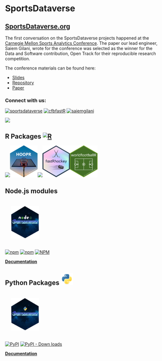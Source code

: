 # SportsDataverse


##  [SportsDataverse.org](https://sportsdataverse.org/ "The home page of the SportsDataverse Organization")

The first conversation on the SportsDataverse projects happened at the [Carnegie Mellon Sports Analytics Conference](https://www.stat.cmu.edu/cmsac/conference/2021/). The paper our lead engineer, Saiem Gilani, wrote for the conference was selected as the winner for the Data and Software contribution, Open Track for their reproducible research competition.

The conference materials can be found here:
  - [Slides](https://saiemgilani.github.io/The_SportsDataverse_Initiative/)
  - [Repository](https://github.com/saiemgilani/The_SportsDataverse_Initiative)
  - [Paper](https://www.stat.cmu.edu/cmsac/conference/2021/assets/pdf/SaiemGilani.pdf)



<h3 align="left">Connect with us:</h3>
<a href="https://twitter.com/sportsdataverse" target="blank"><img src="https://img.shields.io/twitter/follow/sportsdataverse?color=blue&label=%40sportsdataverse&logo=twitter&style=for-the-badge" alt="sportsdataverse" /></a> <a href="https://twitter.com/cfbfastR" target="blank"><img src="https://img.shields.io/twitter/follow/cfbfastR?color=blue&label=%40cfbfastR&logo=twitter&style=for-the-badge" alt="cfbfastR" /></a> <a href="https://twitter.com/saiemgilani" target="blank"><img src="https://img.shields.io/twitter/follow/saiemgilani?color=blue&label=%40saiemgilani&logo=twitter&style=for-the-badge" alt="saiemgilani" /></a>

<a href="https://www.patreon.com/join/sportsdataverse?"><img src="https://img.shields.io/badge/Patreon-F96854?style=for-the-badge&logo=patreon&label=SportsDataverse&logoColor=white" /><a>
## R Packages <a href="https://www.r-project.org/" target="_blank" alt="R"> <img src="https://www.vectorlogo.zone/logos/r-project/r-project-icon.svg" alt="R" width="40" height="40"/> </a>

<a href='https://cfbfastR.sportsdataverse.org/'><img src='https://raw.githubusercontent.com/saiemgilani/cfbfastR/master/logo.png' width="18%" min-width="100px" /></a><a href='https://hoopR.sportsdataverse.org/'><img src="https://raw.githubusercontent.com/saiemgilani/hoopR/master/logo.png" width="18%" min-width="100px"/></a><a href='https://wehoop.sportsdataverse.org'><img src="https://raw.githubusercontent.com/saiemgilani/wehoop/master/logo.png" width="18%" min-width="100px"/></a><a href='https://fastRhockey.sportsdataverse.org/'><img src='https://raw.githubusercontent.com/benhowell71/fastRhockey/main/logo.png' width="18%" min-width="100px" /></a><a href='https://jaseziv.github.io/worldfootballR/'><img src='https://raw.githubusercontent.com/saiemgilani/sportsdataverse-R/main/data-raw/worldfootballR-logo.png' width="18%" min-width="100px" /></a>

## Node.js modules

<a href='https://www.npmjs.com/package/sportsdataverse'><img src='https://raw.githubusercontent.com/sportsdataverse/.github/main/profile/sdv-js.png' style="float:center;margin:20px"  width="18%" min-width="100px"/></a>

[![npm](https://img.shields.io/npm/v/sportsdataverse?style=for-the-badge)](https://js.sportsdataverse.org/)  [![npm](https://img.shields.io/npm/dm/sportsdataverse?style=for-the-badge)](https://www.npmjs.com/package/sportsdataverse)
<a href='https://www.npmjs.com/package/sportsdataverse'>[![NPM](https://nodei.co/npm/sportsdataverse.png)](https://npmjs.org/package/sportsdataverse)</a>

[**Documentation**](https://js.sportsdataverse.org/)

## Python Packages <a href="https://pypi.org/user/saiemgilani/" alt="Saiem's Python Packages" target="_blank"> <img src="https://raw.githubusercontent.com/devicons/devicon/master/icons/python/python-original.svg" alt="python" width="40" height="40"/> </a>

<a href='https://pypi.org/project/sportsdataverse/'><img src='https://raw.githubusercontent.com/sportsdataverse/.github/main/profile/sdv-py-logo.png' style="float:center;margin:20px"  width="18%" min-width="100px"  /></a>

[![PyPI](https://img.shields.io/pypi/v/sportsdataverse?label=sportsdataverse&logo=python&style=for-the-badge)](https://pypi.org/project/sportsdataverse/) <a href='https://pypi.org/project/sportsdataverse/'><img alt="PyPI - Down
loads" src="https://img.shields.io/pypi/dm/sportsdataverse?style=for-the-badge"></a>

[**Documentation**](https://py.sportsdataverse.org/)

